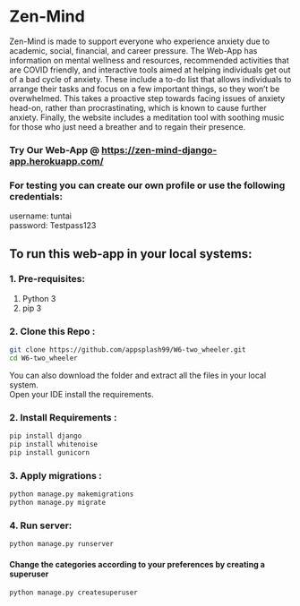 # Zen-Mind
Zen-Mind is made to support everyone who experience anxiety due to academic, social, financial, and career pressure. The Web-App has information on mental wellness and resources, recommended activities that are COVID friendly, and interactive tools aimed at helping individuals get out of a bad cycle of anxiety. These include a to-do list that allows individuals to arrange their tasks and focus on a few important things, so they won’t be overwhelmed. This takes a proactive step towards facing issues of anxiety head-on, rather than procrastinating, which is known to cause further anxiety. Finally, the website includes a meditation tool with soothing music for those who just need a breather and to regain their presence.

### Try Our Web-App @ https://zen-mind-django-app.herokuapp.com/


### For testing you can create our own profile or use the following credentials:
username: tuntai <br>
password: Testpass123

## To run this web-app in your local systems:

### 1. Pre-requisites:
1. Python 3
2. pip 3
### 2. Clone this Repo :
```sh
git clone https://github.com/appsplash99/W6-two_wheeler.git
cd W6-two_wheeler
```
You can also download the folder and extract all the files in your local system.<br>
Open your IDE install the requirements.
### 2. Install Requirements :
```sh
pip install django
pip install whitenoise
pip install gunicorn
```
### 3. Apply migrations : 
```sh
python manage.py makemigrations
python manage.py migrate
```
### 4. Run server:
```sh
python manage.py runserver
```

#### Change the categories according to your preferences by creating a superuser 
```sh
python manage.py createsuperuser
```
